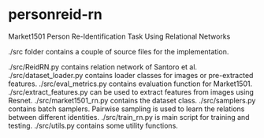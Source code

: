 # personreid-rn
Market1501 Person Re-Identification Task Using Relational Networks

./src folder contains a couple of source files for the implementation.

./src/ReidRN.py contains relation network of Santoro et al.
./src/dataset_loader.py contains loader classes for images or pre-extracted features.
./src/eval_metrics.py contains evaluation function for Market1501.
./src/extract_features.py can be used to extract features from images using Resnet.
./src/market1501_rn.py contains the dataset class.
./src/samplers.py contains batch samplers. Pairwise sampling is used to learn the relations between different identities.
./src/train_rn.py is main script for training and testing.
./src/utils.py contains some utility functions.
